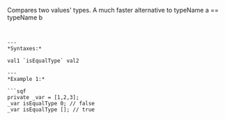 Compares two values' types. A much faster alternative to <sqf inline>typeName a == typeName b
```.


---
*Syntaxes:*

val1 `isEqualType` val2

---
*Example 1:*

```sqf
private _var = [1,2,3];
_var isEqualType 0; // false
_var isEqualType []; // true
```
